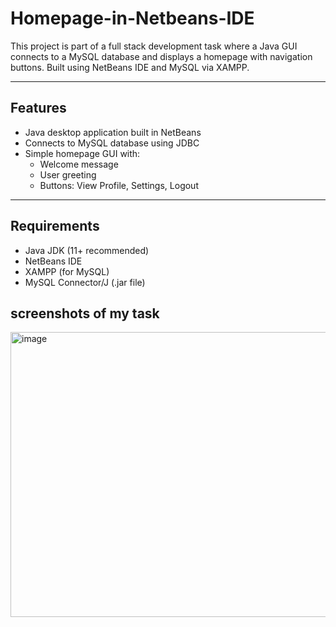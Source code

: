 # Homepage-in-Netbeans-IDE


This project is part of a full stack development task where a Java GUI connects to a MySQL database and displays a homepage with navigation buttons. Built using NetBeans IDE and MySQL via XAMPP.

---

##  Features

- Java desktop application built in NetBeans
- Connects to MySQL database using JDBC
- Simple homepage GUI with:
  - Welcome message
  - User greeting
  - Buttons: View Profile, Settings, Logout

---

##  Requirements

- Java JDK (11+ recommended)
- NetBeans IDE
- XAMPP (for MySQL)
- MySQL Connector/J (.jar file)




## screenshots of my task
<img width="513" height="456" alt="image" src="https://github.com/user-attachments/assets/376c7605-ba58-45b2-9e2d-459eca969f2b" />
